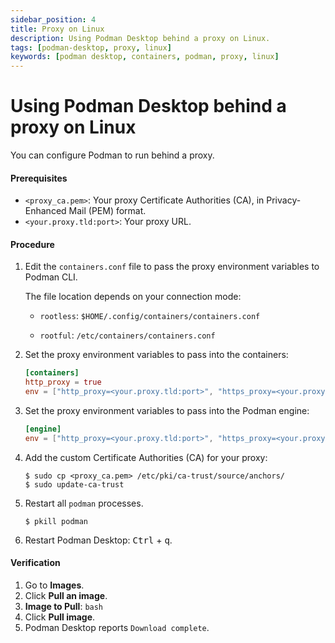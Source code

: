 ```yaml
---
sidebar_position: 4
title: Proxy on Linux
description: Using Podman Desktop behind a proxy on Linux.
tags: [podman-desktop, proxy, linux]
keywords: [podman desktop, containers, podman, proxy, linux]
---
```


# Using Podman Desktop behind a proxy on Linux

You can configure Podman to run behind a proxy.

#### Prerequisites

- `<proxy_ca.pem>`: Your proxy Certificate Authorities (CA), in Privacy-Enhanced Mail (PEM) format.
- `<your.proxy.tld:port>`: Your proxy URL.

#### Procedure

1. Edit the `containers.conf` file to pass the proxy environment variables to Podman CLI.

   The file location depends on your connection mode:

   - `rootless`: `$HOME/.config/containers/containers.conf`

   - `rootful`: `/etc/containers/containers.conf`

1. Set the proxy environment variables to pass into the containers:

   ```toml
   [containers]
   http_proxy = true
   env = ["http_proxy=<your.proxy.tld:port>", "https_proxy=<your.proxy.tld:port>"]
   ```

1. Set the proxy environment variables to pass into the Podman engine:

   ```toml
   [engine]
   env = ["http_proxy=<your.proxy.tld:port>", "https_proxy=<your.proxy.tld:port>"]
   ```

1. Add the custom Certificate Authorities (CA) for your proxy:

   ```shell-session
   $ sudo cp <proxy_ca.pem> /etc/pki/ca-trust/source/anchors/
   $ sudo update-ca-trust
   ```

1. Restart all `podman` processes.

   ```shell-session
   $ pkill podman
   ```

1. Restart Podman Desktop: <kbd>Ctrl</kbd> + <kbd>q</kbd>.

#### Verification

1. Go to **Images**.
1. Click **Pull an image**.
1. **Image to Pull**: `bash`
1. Click **Pull image**.
1. Podman Desktop reports `Download complete`.
